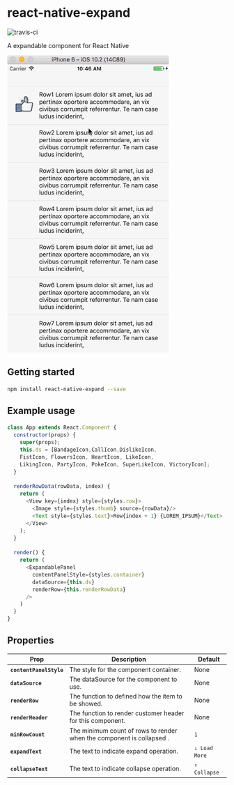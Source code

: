 # react-native-expand

![travis-ci](https://travis-ci.org/hejiaji/react-native-expand.svg?branch=master)


A expandable component for React Native

![image](Example/images/demo.gif)

## Getting started
```bash
npm install react-native-expand --save
```

## Example usage

```javascript
class App extends React.Component {
  constructor(props) {
    super(props);
    this.ds = [BandageIcon,CallIcon,DislikeIcon,
    FistIcon, FlowersIcon, HeartIcon, LikeIcon,
    LikingIcon, PartyIcon, PokeIcon, SuperLikeIcon, VictoryIcon];
  }

  renderRowData(rowData, index) {
    return (
      <View key={index} style={styles.row}>
        <Image style={styles.thumb} source={rowData}/>
        <Text style={styles.text}>Row{index + 1} {LOREM_IPSUM}</Text>
      </View>
    );
  }

  render() {
    return (
      <ExpandablePanel
        contentPanelStyle={styles.container}
        dataSource={this.ds}
        renderRow={this.renderRowData}
      />
    )
  }
}
```

## Properties

| Prop | Description | Default |
|---|---|---|
|**`contentPanelStyle`**|The style for the component container.|None|
|**`dataSource`**|The dataSource for the component to use.| None |
|**`renderRow`**|The function to defined how the item to be showed.|None|
|**`renderHeader`**|The function to render customer header for this component.|None|
|**`minRowCount`**|The minimum count of rows to render when the component is collapsed .|`1`|
|**`expandText `**|The text to indicate expand operation.|`↓ Load More`|
|**`collapseText `**|The text to indicate collapse operation.|`↑ Collapse`|